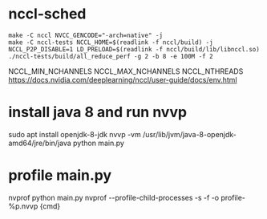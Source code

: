 # nccl-sched
 
```
make -C nccl NVCC_GENCODE="-arch=native" -j
make -C nccl-tests NCCL_HOME=$(readlink -f nccl/build) -j
NCCL_P2P_DISABLE=1 LD_PRELOAD=$(readlink -f nccl/build/lib/libnccl.so) ./nccl-tests/build/all_reduce_perf -g 2 -b 8 -e 100M -f 2
```



NCCL_MIN_NCHANNELS
NCCL_MAX_NCHANNELS
NCCL_NTHREADS
https://docs.nvidia.com/deeplearning/nccl/user-guide/docs/env.html

# install java 8 and run nvvp
sudo apt install openjdk-8-jdk
nvvp -vm /usr/lib/jvm/java-8-openjdk-amd64/jre/bin/java python main.py

# profile main.py
nvprof python main.py
nvprof --profile-child-processes -s -f -o profile-%p.nvvp {cmd}
```
